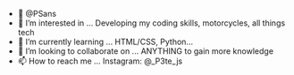 - 👋 @PSans
- 👀 I’m interested in ... Developing my coding skills, motorcycles, all things tech
- 🌱 I’m currently learning ... HTML/CSS, Python...
- 💞️ I’m looking to collaborate on ... ANYTHING to gain more knowledge 
- 📫 How to reach me ... Instagram: @_P3te_js


